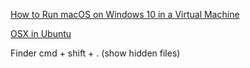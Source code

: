
[](hackintoshpro.com/macos-mojave-vmware)
[How to Run macOS on Windows 10 in a Virtual Machine](https://www.makeuseof.com/tag/macos-windows-10-virtual-machine/)

[OSX in Ubuntu](https://github.com/popey/sosumi-snap)

Finder
cmd + shift + . (show hidden files)